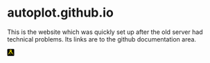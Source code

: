 # autoplot.github.io
This is the website which was quickly set up after the old server had technical
problems.  Its links are to the github documentation area. 

<img src="Logo96.png" width=16>
